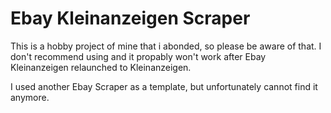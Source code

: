 # Ebay Kleinanzeigen Scraper
This is a hobby project of mine that i abonded, so please be aware of that. I don't recommend using and it propably won't work after Ebay Kleinanzeigen relaunched to Kleinanzeigen.

I used another Ebay Scraper as a template, but unfortunately cannot find it anymore.